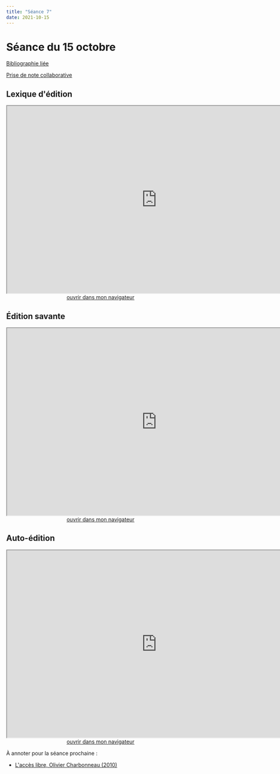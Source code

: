 ```yaml
--- 
title: "Séance 7"
date: 2021-10-15
---
```


# Séance du 15 octobre

[Bibliographie liée](https://www.zotero.org/groups/4276254/fra3826-a2021/collections/GPVKZVNA)

[Prise de note collaborative](https://demo.hedgedoc.org/o79gPgmMQ_KlXDKSoIQ1_A#)

## Lexique d'édition

<iframe src="https://mmellet.github.io/fra3826_2021/slides/Seance-7-1.html" title="description"  height="500" width="800" allowfullscreen="allowfullscreen"></iframe>

<div style="text-align:center">
<a href="https://mmellet.github.io/fra3826_2021/slides/Seance-7-1.html" target="_blank">ouvrir dans mon navigateur</a>
</div>

## Édition savante

<iframe src="https://mmellet.github.io/fra3826_2021/slides/Seance-7-2.html" title="description" height="500" width="800" ></iframe>

<div style="text-align:center">
<a href="https://mmellet.github.io/fra3826_2021/slides/Seance-7-2.html" target="_blank">ouvrir dans mon navigateur</a>
</div>


## Auto-édition

<iframe src="https://mmellet.github.io/fra3826_2021/slides/Seance-7-3.html" title="description" height="500" width="800" ></iframe>

<div style="text-align:center">
<a href="https://mmellet.github.io/fra3826_2021/slides/Seance-7-3.html" target="_blank">ouvrir dans mon navigateur</a>
</div>



À annoter pour la séance prochaine : 

- <a href="https://via.hypothes.is/https://mmellet.github.io/fra3826_2021/lecture/Lecture8.pdf">L'accès libre, Olivier Charbonneau (2010)</a>

